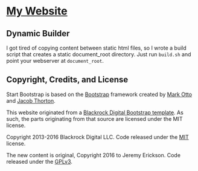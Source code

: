 # [My Website](https://jeremy-erickson.com/)

## Dynamic Builder

I got tired of copying content between static html files, so I wrote a build script that creates a static document\_root directory. Just run `build.sh` and point your webserver at `document_root`.

## Copyright, Credits,  and License

Start Bootstrap is based on the [Bootstrap](http://getbootstrap.com/) framework created by [Mark Otto](https://twitter.com/mdo) and [Jacob Thorton](https://twitter.com/fat).

This website originated from a [Blackrock Digital Bootstrap template](https://github.com/BlackrockDigital/startbootstrap-simple-sidebar). As such, the parts originating from that source are licensed under the MIT license.

Copyright 2013-2016 Blackrock Digital LLC. Code released under the [MIT](https://github.com/BlackrockDigital/startbootstrap-simple-sidebar/blob/gh-pages/LICENSE) license.

The new content is original, Copyright 2016 to Jeremy Erickson. Code released under the [GPLv3](http://www.gnu.org/licenses/gpl-3.0.txt).
